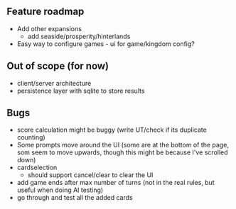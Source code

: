 ## Feature roadmap
* Add other expansions
  - add seaside/prosperity/hinterlands
* Easy way to configure games - ui for game/kingdom config?

## Out of scope (for now)
* client/server architecture
* persistence layer with sqlite to store results

## Bugs
* score calculation might be buggy (write UT/check if its duplicate counting)
* Some prompts move around the UI (some are at the bottom of the page, som seem to move upwards, though this might be because I've scrolled down)
* cardselection 
  - should support cancel/clear to clear the UI
* add game ends after max number of turns (not in the real rules, but useful when doing AI testing)
* go through and test all the added cards